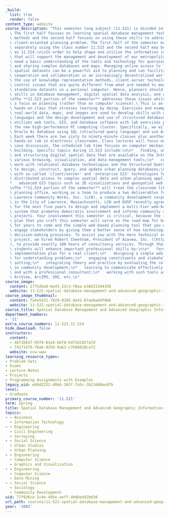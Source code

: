 ```yaml
---
_build:
  list: true
  render: false
content_type: website
course_description: "This semester long subject (11.521) is divided into two halves.\
  \ The first half focuses on learning spatial database management techniques and\
  \ methods and the second half focuses on using these skills to address a 'real world,'\
  \ client-oriented planning problem. The first half of the semester may be taken\
  \ separately using the class number 11.523 and the second half may be taken separately\
  \ as 11.524.\n\nIn order to help shape and utilize the information infrastructure\
  \ that will support the management and development of our metropolitan areas, planners\
  \ need a basic understanding of the tools and technology for querying, analyzing,\
  \ and sharing complex databases and maps. Managing online access to large and constantly-changing\
  \ spatial datasets can be a powerful aid to planning and can facilitate inter-agency\
  \ cooperation and collaboration in an increasingly decentralized world. But it requires\
  \ the use of knowledge representation methods, client-server technologies and access\
  \ control issues that are quite different from what are needed to model and visualize\
  \ standalone datasets on a personal computer. Hence, planners should acquire basic\
  \ skills in database management, digital spatial data analysis, and networking.\n\
  \nThe **11.523 portion of the semester** addresses these issues while retaining\
  \ a focus on planning (rather than on computer science).\_This is an intensive,\
  \ hands-on class that stresses learning by doing. Exercises and examples involving\
  \ real-world data, maps, and images are used to develop skills with database query\
  \ languages and the design development and use of structured databases. Class work\
  \ utilizes web tools, GIS, and database software with lab exercises primarily on\
  \ the new high-performance PC computing cluster. Specifically, we will access an\
  \ Oracle 8i database using SQL (structured query language) and use ArcView for GIS.\
  \ Each week there are two sixty to ninety-minute classes plus another 90+ minute\
  \ hands-on lab in electronic classrooms. Class lectures will focus on concepts and\
  \ case discussion, the scheduled lab time focuses on computer mechanics and skill\
  \ building. Specific topics during 11.523 include:\n\n*   finding, understanding\
  \ and structuring digital spatial data that are available on the Internet using\
  \ various browsing, visualization, and data management tools;\n*   considerable\
  \ work with relational database technologies and the Structured Query Language (SQL)\
  \ to design, construct, query, and update urban planning databases;\n*   some experience\
  \ with so-called 'client/server' and 'enterprise GIS' technologies for facilitating\
  \ distributed access to complex spatial data and urban planning applications;\n\
  *   advanced GIS topics such as 3D visualizations and geospatial web services.\n\
  \nThe **11.524 portion of the semester** will treat the classroom like a professional\
  \ planning office, working as a team to produce a two deliverables for their client,\
  \ Lawrence Community Works, Inc. (LCW), a community development corporation located\
  \ in the City of Lawrence, Massachusetts. LCW and DUSP recently agreed to work together\
  \ for the next five years to design and implement a multi-tier web-based planning\
  \ system that promotes democratic involvement and informs community development\
  \ projects. Your involvement this semester is critical, because the implementation\
  \ plan that you craft this semester will serve as the road map for both organizations\
  \ for years to come and the simple web-based planning tool that you design will\
  \ engage stakeholders by giving them a better sense of how technologies can aid\
  \ decision-making processes. To assist you with the more technical aspects of the\
  \ project, we hired Robert Cheetham, President of Azavea, Inc. ([http://www.azavea.com/](http://www.azavea.com/)\_\
  ), to provide exactly 100 hours of consultancy services. Through their project work,\
  \ students will enhance important professional skills by:\n\n*   formulating an\
  \ implementation plan for a real client;\n*   designing a simple web-based tool\
  \ for understanding problems;\n*   engaging constituents and stakeholders in a real\
  \ setting;\n*   integrating theory and practice by evaluating the role of technology\
  \ in community development;\n*   learning to communicate effectively within a group\
  \ and with a professional consultant;\n*   working with such tools as the WWW, Access,\
  \ ArcView, ArcIMS, SDE, etc.\n"
course_image:
  content: 1775d9a0-6e43-23c3-f0aa-e38d15104358
  website: 11-521-spatial-database-management-and-advanced-geographic-information-systems-spring-2003
course_image_thumbnail:
  content: fa4e5431-7829-8205-de41-67aebaddf8b6
  website: 11-521-spatial-database-management-and-advanced-geographic-information-systems-spring-2003
course_title: Spatial Database Management and Advanced Geographic Information Systems
department_numbers:
- '11'
extra_course_numbers: 11.523,11.524
hide_download: false
instructors:
  content:
  - 46f1b637-95f4-61e4-bbf8-b4f2d1027a7d
  - 74271476-78a6-035d-9a63-c7b08018ca72
  website: ocw-www
learning_resource_types:
- Problem Sets
- Exams
- Lecture Notes
- Projects
- Programming Assignments with Examples
legacy_uid: e89d2252-d8b6-265f-7a5c-3b23d48ee97b
level:
- Graduate
primary_course_number: '11.521'
term: Spring
title: Spatial Database Management and Advanced Geographic Information Systems
topics:
- - Business
  - Information Technology
- - Engineering
  - Civil Engineering
  - Surveying
- - Social Science
  - Urban Studies
  - Urban Planning
- - Engineering
  - Computer Science
  - Graphics and Visualization
- - Engineering
  - Computer Science
  - Data Mining
- - Social Science
  - Sociology
  - Community Development
uid: 77f936ce-2c4e-495e-aeff-40dbedd2bd39
url_path: courses/11-521-spatial-database-management-and-advanced-geographic-information-systems-spring-2003
year: '2003'
---
```

